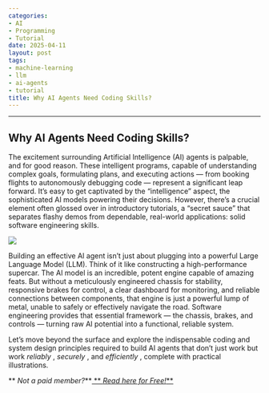 ```yaml
---
categories:
- AI
- Programming
- Tutorial
date: 2025-04-11
layout: post
tags:
- machine-learning
- llm
- ai-agents
- tutorial
title: Why AI Agents Need Coding Skills?
---
```



* * *

## Why AI Agents Need Coding Skills?

The excitement surrounding Artificial Intelligence (AI) agents is palpable, and for good reason. These intelligent programs, capable of understanding complex goals, formulating plans, and executing actions — from booking flights to autonomously debugging code — represent a significant leap forward. It’s easy to get captivated by the “intelligence” aspect, the sophisticated AI models powering their decisions. However, there’s a crucial element often glossed over in introductory tutorials, a “secret sauce” that separates flashy demos from dependable, real-world applications: solid software engineering skills.

![](https://cdn-images-1.medium.com/max/800/1*Z5BGpEqRznQKKWI3T3OVgg.png)

Building an effective AI agent isn’t just about plugging into a powerful Large Language Model (LLM). Think of it like constructing a high-performance supercar. The AI model is an incredible, potent engine capable of amazing feats. But without a meticulously engineered chassis for stability, responsive brakes for control, a clear dashboard for monitoring, and reliable connections between components, that engine is just a powerful lump of metal, unable to safely or effectively navigate the road. Software engineering provides that essential framework — the chassis, brakes, and controls — turning raw AI potential into a functional, reliable system.

Let’s move beyond the surface and explore the indispensable coding and system design principles required to build AI agents that don’t just work but work _reliably_ , _securely_ , and _efficiently_ , complete with practical illustrations.

 ** _Not a paid member?_**[ ** _Read here for Free!_**](https://medium.com/techthync/why-ai-agents-need-coding-skills-74de28a7a2c0?sk=f65169d9c29275d7700a85b1a3bc15de)